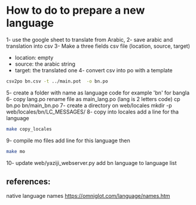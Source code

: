 # How to do to prepare a new language

1- use the google sheet to translate from Arabic,
2- save arabic and translation into csv
3- Make a three fields csv file (location, source, target)
* location: empty
* source: the arabic string
* target: the translated one
4- convert csv into po with a template
```sh
csv2po bn.csv -t ../main.pot  -o bn.po
```
5- create a folder with name as language code for example 'bn' for bangla
6- copy lang.po rename file as main_lang.po (lang is 2 letters code)
cp bn.po bn/main_bn.po
7- create a directory on web/locales
mkdir -p web/locales/bn/LC_MESSAGES/
8- copy into locales
add a line for tha language
```sh
make copy_locales
```
9- compile mo files
 add line for this language
 then
```sh
make mo
```
10- update web/yaziji_webserver.py
add bn language to language list
## references:
 native language names
https://omniglot.com/language/names.htm

